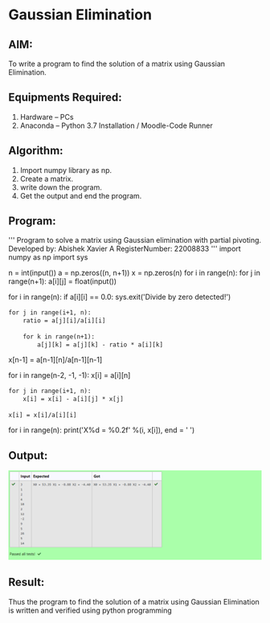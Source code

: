 # Gaussian Elimination

## AIM:
To write a program to find the solution of a matrix using Gaussian Elimination.

## Equipments Required:
1. Hardware – PCs
2. Anaconda – Python 3.7 Installation / Moodle-Code Runner

## Algorithm:

1. Import numpy library as np.
2. Create a matrix.
3. write down the program.
4. Get the output and end the program.

## Program:

'''
Program to solve a matrix using Gaussian elimination with partial pivoting.
Developed by: Abishek Xavier A
RegisterNumber: 22008833
'''
import numpy as np
import sys

n = int(input())
a = np.zeros((n, n+1))
x = np.zeros(n)
for i in range(n):
    for j in range(n+1):
        a[i][j] = float(input())

for i in range(n):
    if a[i][i] == 0.0:
        sys.exit('Divide by zero detected!')
    
    for j in range(i+1, n):
        ratio = a[j][i]/a[i][i]
        
        for k in range(n+1):
            a[j][k] = a[j][k] - ratio * a[i][k]
            
x[n-1] = a[n-1][n]/a[n-1][n-1]

for i in range(n-2, -1, -1):
    x[i] = a[i][n]
    
    for j in range(i+1, n):
        x[i] = x[i] - a[i][j] * x[j]
        
    x[i] = x[i]/a[i][i]
    
for i in range(n):
    print('X%d = %0.2f' %(i, x[i]), end = ' ')

## Output:
![output](gaussian_eli_output.png)
## Result:

Thus the program to find the solution of a matrix using Gaussian Elimination is written and verified using python programming

